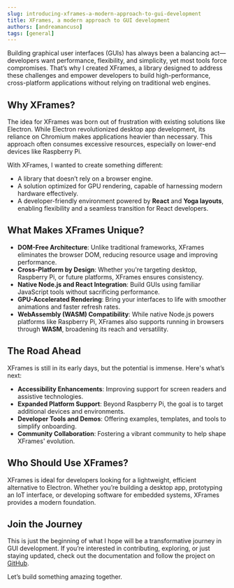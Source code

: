 ```yaml
---
slug: introducing-xframes-a-modern-approach-to-gui-development
title: XFrames, a modern approach to GUI development
authors: [andreamancuso]
tags: [general]
---
```


Building graphical user interfaces (GUIs) has always been a balancing act—developers want performance, flexibility, and simplicity, yet most tools force compromises. That’s why I created XFrames, a library designed to address these challenges and empower developers to build high-performance, cross-platform applications without relying on traditional web engines.

<!-- truncate -->

## Why XFrames?

The idea for XFrames was born out of frustration with existing solutions like Electron. While Electron revolutionized desktop app development, its reliance on Chromium makes applications heavier than necessary. This approach often consumes excessive resources, especially on lower-end devices like Raspberry Pi.

With XFrames, I wanted to create something different:

- A library that doesn’t rely on a browser engine.
- A solution optimized for GPU rendering, capable of harnessing modern hardware effectively.
- A developer-friendly environment powered by **React** and **Yoga layouts**, enabling flexibility and a seamless transition for React developers.

## What Makes XFrames Unique?

- **DOM-Free Architecture**: Unlike traditional frameworks, XFrames eliminates the browser DOM, reducing resource usage and improving performance.
- **Cross-Platform by Design**: Whether you're targeting desktop, Raspberry Pi, or future platforms, XFrames ensures consistency.
- **Native Node.js and React Integration**: Build GUIs using familiar JavaScript tools without sacrificing performance.
- **GPU-Accelerated Rendering**: Bring your interfaces to life with smoother animations and faster refresh rates.
- **WebAssembly (WASM) Compatibility**: While native Node.js powers platforms like Raspberry Pi, XFrames also supports running in browsers through **WASM**, broadening its reach and versatility.

## The Road Ahead

XFrames is still in its early days, but the potential is immense. Here's what’s next:

- **Accessibility Enhancements**: Improving support for screen readers and assistive technologies.
- **Expanded Platform Support**: Beyond Raspberry Pi, the goal is to target additional devices and environments.
- **Developer Tools and Demos**: Offering examples, templates, and tools to simplify onboarding.
- **Community Collaboration**: Fostering a vibrant community to help shape XFrames' evolution.

## Who Should Use XFrames?

XFrames is ideal for developers looking for a lightweight, efficient alternative to Electron. Whether you’re building a desktop app, prototyping an IoT interface, or developing software for embedded systems, XFrames provides a modern foundation.

## Join the Journey

This is just the beginning of what I hope will be a transformative journey in GUI development. If you’re interested in contributing, exploring, or just staying updated, check out the documentation and follow the project on [GitHub](https://github.com/andreamancuso/xframes).

Let’s build something amazing together.
